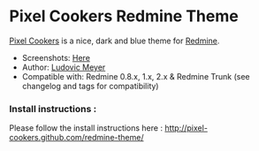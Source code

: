 Pixel Cookers Redmine Theme
===========================

[Pixel Cookers](http://pixel-cookers.github.com/redmine-theme/) is a nice, dark and blue theme for [Redmine](http://www.redmine.org).

* Screenshots: [Here](http://pixel-cookers.github.com/redmine-theme/)
* Author: [Ludovic Meyer](http://www.ludovicmeyer.com)
* Compatible with: Redmine 0.8.x, 1.x, 2.x & Redmine Trunk (see changelog and tags for compatibility)

### Install instructions :

Please follow the install instructions here : http://pixel-cookers.github.com/redmine-theme/